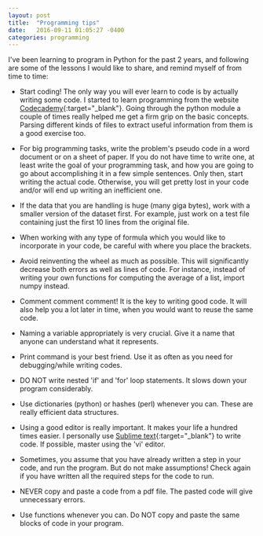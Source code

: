 ```yaml
---
layout: post
title:  "Programming tips"
date:   2016-09-11 01:05:27 -0400
categories: programming
---
```

I've been learning to program in Python for the past 2 years, and following are some of the lessons I would like to share, and remind myself of from time to time:

* Start coding! The only way you will ever learn to code is by actually writing some code. I started to learn programming from the website [Codecademy](https://www.codecademy.com/){:target="_blank"}. Going through the python module a couple of times really helped me get a firm grip on the basic concepts. Parsing different kinds of files to extract useful information from them is a good exercise too.

* For big programming tasks, write the problem's pseudo code in a word document or on a sheet of paper. If you do not have time to write one, at least write the goal of your programming task, and how you are going to go about accomplishing it in a few simple sentences. Only then, start writing the actual code. Otherwise, you will get pretty lost in your code and/or will end up writing an inefficient one.

* If the data that you are handling is huge (many giga bytes), work with a smaller version of the dataset first. For example, just work on a test file containing just the first 10 lines from the original file.

* When working with any type of formula which you would like to incorporate in your code, be careful with where you place the brackets. 

* Avoid reinventing the wheel as much as possible. This will significantly decrease both errors as well as lines of code. For instance, instead of writing your own functions for computing the average of a list, import numpy instead.

* Comment comment comment! It is the key to writing good code. It will also help you a lot later in time, when you would want to reuse the same code.

* Naming a variable appropriately is very crucial. Give it a name that anyone can understand what it represents. 

* Print command is your best friend. Use it as often as you need for debugging/while writing codes. 

* DO NOT write nested 'if' and 'for' loop statements. It slows down your program considerably.

* Use dictionaries (python) or hashes (perl) whenever you can. These are really efficient data structures. 

* Using a good editor is really important. It makes your life a hundred times easier. I personally use [Sublime text](http://www.sublimetext.com/){:target="_blank"} to write code. If possible, master using the 'vi' editor. 

* Sometimes, you assume that you have already written a step in your code, and run the program. But do not make assumptions! Check again if you have written all the required steps for the code to run. 

* NEVER copy and paste a code from a pdf file. The pasted code will give unnecessary errors.

* Use functions whenever you can. Do NOT copy and paste the same blocks of code in your program.
